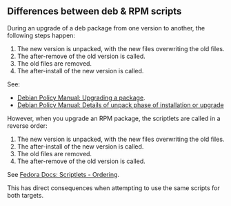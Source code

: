 ## Differences between deb & RPM scripts

During an upgrade of a deb package from one version to another, the following steps happen:

1. The new version is unpacked, with the new files overwriting the old files.
2. The after-remove of the old version is called.
3. The old files are removed.
4. The after-install of the new version is called.

See:

- [Debian Policy Manual: Upgrading a package](https://www.debian.org/doc/debian-policy/ap-flowcharts.html#id5).
- [Debian Policy Manual: Details of unpack phase of installation or
  upgrade](https://www.debian.org/doc/debian-policy/ch-maintainerscripts.html#details-of-unpack-phase-of-installation-or-upgrade)

However, when you upgrade an RPM package, the scriptlets are called in a reverse order:

1. The new version is unpacked, with the new files overwriting the old files.
2. The after-install of the new version is called.
3. The old files are removed.
4. The after-remove of the old version is called.

See [Fedora Docs: Scriptlets - Ordering](https://docs.fedoraproject.org/en-US/packaging-guidelines/Scriptlets/#ordering).

This has direct consequences when attempting to use the same scripts for both targets.
